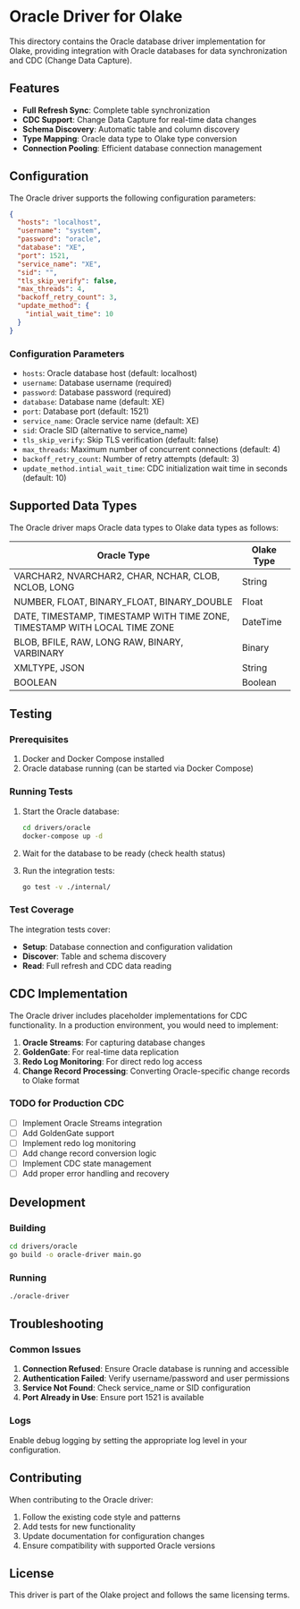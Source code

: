 # Oracle Driver for Olake

This directory contains the Oracle database driver implementation for Olake, providing integration with Oracle databases for data synchronization and CDC (Change Data Capture).

## Features

- **Full Refresh Sync**: Complete table synchronization
- **CDC Support**: Change Data Capture for real-time data changes
- **Schema Discovery**: Automatic table and column discovery
- **Type Mapping**: Oracle data type to Olake type conversion
- **Connection Pooling**: Efficient database connection management

## Configuration

The Oracle driver supports the following configuration parameters:

```json
{
  "hosts": "localhost",
  "username": "system",
  "password": "oracle",
  "database": "XE",
  "port": 1521,
  "service_name": "XE",
  "sid": "",
  "tls_skip_verify": false,
  "max_threads": 4,
  "backoff_retry_count": 3,
  "update_method": {
    "intial_wait_time": 10
  }
}
```

### Configuration Parameters

- `hosts`: Oracle database host (default: localhost)
- `username`: Database username (required)
- `password`: Database password (required)
- `database`: Database name (default: XE)
- `port`: Database port (default: 1521)
- `service_name`: Oracle service name (default: XE)
- `sid`: Oracle SID (alternative to service_name)
- `tls_skip_verify`: Skip TLS verification (default: false)
- `max_threads`: Maximum number of concurrent connections (default: 4)
- `backoff_retry_count`: Number of retry attempts (default: 3)
- `update_method.intial_wait_time`: CDC initialization wait time in seconds (default: 10)

## Supported Data Types

The Oracle driver maps Oracle data types to Olake data types as follows:

| Oracle Type | Olake Type |
|-------------|------------|
| VARCHAR2, NVARCHAR2, CHAR, NCHAR, CLOB, NCLOB, LONG | String |
| NUMBER, FLOAT, BINARY_FLOAT, BINARY_DOUBLE | Float |
| DATE, TIMESTAMP, TIMESTAMP WITH TIME ZONE, TIMESTAMP WITH LOCAL TIME ZONE | DateTime |
| BLOB, BFILE, RAW, LONG RAW, BINARY, VARBINARY | Binary |
| XMLTYPE, JSON | String |
| BOOLEAN | Boolean |

## Testing

### Prerequisites

1. Docker and Docker Compose installed
2. Oracle database running (can be started via Docker Compose)

### Running Tests

1. Start the Oracle database:
   ```bash
   cd drivers/oracle
   docker-compose up -d
   ```

2. Wait for the database to be ready (check health status)

3. Run the integration tests:
   ```bash
   go test -v ./internal/
   ```

### Test Coverage

The integration tests cover:
- **Setup**: Database connection and configuration validation
- **Discover**: Table and schema discovery
- **Read**: Full refresh and CDC data reading

## CDC Implementation

The Oracle driver includes placeholder implementations for CDC functionality. In a production environment, you would need to implement:

1. **Oracle Streams**: For capturing database changes
2. **GoldenGate**: For real-time data replication
3. **Redo Log Monitoring**: For direct redo log access
4. **Change Record Processing**: Converting Oracle-specific change records to Olake format

### TODO for Production CDC

- [ ] Implement Oracle Streams integration
- [ ] Add GoldenGate support
- [ ] Implement redo log monitoring
- [ ] Add change record conversion logic
- [ ] Implement CDC state management
- [ ] Add proper error handling and recovery

## Development

### Building

```bash
cd drivers/oracle
go build -o oracle-driver main.go
```

### Running

```bash
./oracle-driver
```

## Troubleshooting

### Common Issues

1. **Connection Refused**: Ensure Oracle database is running and accessible
2. **Authentication Failed**: Verify username/password and user permissions
3. **Service Not Found**: Check service_name or SID configuration
4. **Port Already in Use**: Ensure port 1521 is available

### Logs

Enable debug logging by setting the appropriate log level in your configuration.

## Contributing

When contributing to the Oracle driver:

1. Follow the existing code style and patterns
2. Add tests for new functionality
3. Update documentation for configuration changes
4. Ensure compatibility with supported Oracle versions

## License

This driver is part of the Olake project and follows the same licensing terms. 